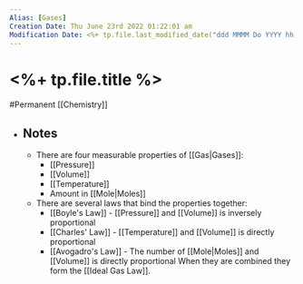```yaml
---
Alias: [Gases]
Creation Date: Thu June 23rd 2022 01:22:01 am 
Modification Date: <%+ tp.file.last_modified_date("ddd MMMM Do YYYY hh:mm:ss a") %>
---
```

# <%+ tp.file.title %>
#Permanent [[Chemistry]]

- ## Notes
	- There are four measurable properties of [[Gas|Gases]]:
		- [[Pressure]]
		- [[Volume]]
		- [[Temperature]]
		- Amount in [[Mole|Moles]]
	- There are several laws that bind the properties together:
		- [[Boyle's Law]] - [[Pressure]] and [[Volume]] is inversely proportional
		- [[Charles' Law]] - [[Temperature]] and [[Volume]] is directly proportional
		- [[Avogadro's Law]] - The number of [[Mole|Moles]] and [[Volume]] is directly proportional
	When they are combined they form the [[Ideal Gas Law]].
	